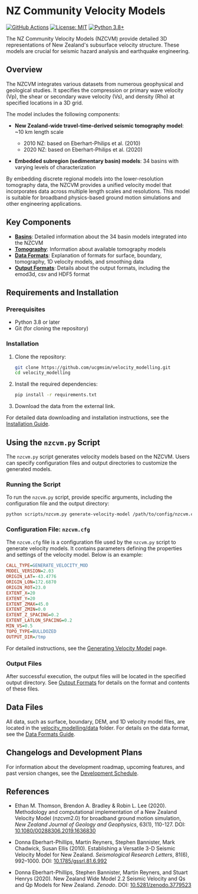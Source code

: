 # NZ Community Velocity Models

[![GitHub Actions](https://github.com/ucgmsim/velocity_modelling/workflows/CI/badge.svg)](https://github.com/ucgmsim/velocity_modelling/actions)
[![License: MIT](https://img.shields.io/badge/License-MIT-yellow.svg)](https://opensource.org/licenses/MIT)
[![Python 3.8+](https://img.shields.io/badge/python-3.8+-blue.svg)](https://www.python.org/downloads/)

The NZ Community Velocity Models (NZCVM) provide detailed 3D representations of New Zealand's subsurface velocity structure. These models are crucial for seismic hazard analysis and earthquake engineering.

## Overview

The NZCVM integrates various datasets from numerous geophysical and geological studies. It specifies the compression or primary wave velocity (Vp), the shear or secondary wave velocity (Vs), and density (Rho) at specified locations in a 3D grid.

The model includes the following components:

- **New Zealand-wide travel-time-derived seismic tomography model**: ~10 km length scale
    - 2010 NZ: based on Eberhart-Philips et al. (2010)
    - 2020 NZ: based on Eberhart-Philips et al. (2020)

- **Embedded subregion (sedimentary basin) models**: 34 basins with varying levels of characterization

By embedding discrete regional models into the lower-resolution tomography data, the NZCVM provides a unified velocity model that incorporates data across multiple length scales and resolutions. This model is suitable for broadband physics-based ground motion simulations and other engineering applications.

## Key Components

- [**Basins**](wiki/Basins.md): Detailed information about the 34 basin models integrated into the NZCVM
- [**Tomography**](wiki/Tomography.md): Information about available tomography models
- [**Data Formats**](wiki/DataFormats.md): Explanation of formats for surface, boundary, tomography, 1D velocity models, and smoothing data
- [**Output Formats**](wiki/OutputFormats.md): Details about the output formats, including the emod3d, csv and HDF5 format

## Requirements and Installation

### Prerequisites

- Python 3.8 or later
- Git (for cloning the repository)

### Installation

1. Clone the repository:
     ```bash
     git clone https://github.com/ucgmsim/velocity_modelling.git
     cd velocity_modelling
     ```

2. Install the required dependencies:
     ```bash
     pip install -r requirements.txt
     ```

3. Download the data from the external link.

For detailed data downloading and installation instructions, see the [Installation Guide](wiki/Installation.md).

## Using the `nzcvm.py` Script

The `nzcvm.py` script generates velocity models based on the NZCVM. Users can specify configuration files and output directories to customize the generated models.

### Running the Script

To run the `nzcvm.py` script, provide specific arguments, including the configuration file and the output directory:

```sh
python scripts/nzcvm.py generate-velocity-model /path/to/config/nzcvm.cfg --out-dir /path/to/output
```

### Configuration File: `nzcvm.cfg`

The `nzcvm.cfg` file is a configuration file used by the `nzcvm.py` script to generate velocity models. It contains parameters defining the properties and settings of the velocity model. Below is an example:

```ini
CALL_TYPE=GENERATE_VELOCITY_MOD
MODEL_VERSION=2.03
ORIGIN_LAT=-43.4776
ORIGIN_LON=172.6870
ORIGIN_ROT=23.0
EXTENT_X=20
EXTENT_Y=20
EXTENT_ZMAX=45.0
EXTENT_ZMIN=0.0
EXTENT_Z_SPACING=0.2
EXTENT_LATLON_SPACING=0.2
MIN_VS=0.5
TOPO_TYPE=BULLDOZED
OUTPUT_DIR=/tmp
```

For detailed instructions, see the [Generating Velocity Model](wiki/Generating-Velocity-Model.md) page.

### Output Files

After successful execution, the output files will be located in the specified output directory. See [Output Formats](wiki/OutputFormats.md) for details on the format and contents of these files.

## Data Files

All data, such as surface, boundary, DEM, and 1D velocity model files, are located in the [velocity_modelling/data](velocity_modelling/data) folder. For details on the data format, see the [Data Formats Guide](wiki/DataFormats.md).

## Changelogs and Development Plans

For information about the development roadmap, upcoming features, and past version changes, see the [Development Schedule](wiki/Development-Schedule.md).

## References

- Ethan M. Thomson, Brendon A. Bradley & Robin L. Lee (2020). Methodology and computational implementation of a New Zealand Velocity Model (nzcvm2.0) for broadband ground motion simulation, *New Zealand Journal of Geology and Geophysics*, 63(1), 110-127. DOI: [10.1080/00288306.2019.1636830](https://doi.org/10.1080/00288306.2019.1636830)

- Donna Eberhart-Phillips, Martin Reyners, Stephen Bannister, Mark Chadwick, Susan Ellis (2010). Establishing a Versatile 3-D Seismic Velocity Model for New Zealand. *Seismological Research Letters*, 81(6), 992–1000. DOI: [10.1785/gssrl.81.6.992](https://doi.org/10.1785/gssrl.81.6.992)

- Donna Eberhart-Phillips, Stephen Bannister, Martin Reyners, and Stuart Henrys (2020). New Zealand Wide Model 2.2 Seismic Velocity and Qs and Qp Models for New Zealand. *Zenodo*. DOI: [10.5281/zenodo.3779523](https://doi.org/10.5281/zenodo.3779523)

